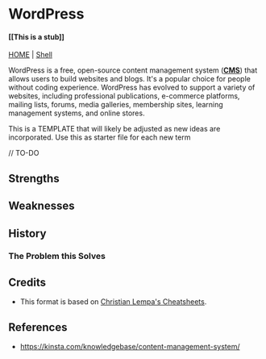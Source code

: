 # WordPress

####  [[This is a stub]]

[HOME](../README.md) | [Shell](/shell/index.md)

WordPress is a free, open-source content management system (**[CMS](/cms.md)**) that allows users to build websites and blogs. It's a popular choice for people without coding experience. WordPress has evolved to support a variety of websites, including professional publications, e-commerce platforms, mailing lists, forums, media galleries, membership sites, learning management systems, and online stores.

This is a TEMPLATE that will likely be adjusted as new ideas are incorporated. Use this as starter file for each new term

// TO-DO

## Strengths

## Weaknesses

## History

### The Problem this Solves

## Credits

- This format is based on [Christian Lempa's Cheatsheets](https://github.com/ChristianLempa/cheat-sheets/blob/main/linux/awk.md).

## References

- https://kinsta.com/knowledgebase/content-management-system/